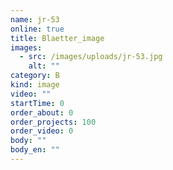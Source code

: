 ```yaml
---
name: jr-53
online: true
title: Blaetter_image
images:
  - src: /images/uploads/jr-53.jpg
    alt: ""
category: B
kind: image
video: ""
startTime: 0
order_about: 0
order_projects: 100
order_video: 0
body: ""
body_en: ""
---
```

